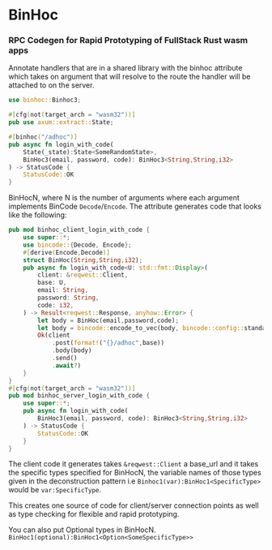 <h1>BinHoc</h1>
<h3>RPC Codegen for Rapid Prototyping of FullStack Rust wasm apps</h3>

Annotate handlers that are in a shared library with the binhoc attribute which takes
on argument that will resolve to the route the handler will be attached to on the server.

```rust
use binhoc::Binhoc3;

#[cfg(not(target_arch = "wasm32"))]
pub use axum::extract::State;

#[binhoc("/adhoc")]
pub async fn login_with_code(
    State(_state):State<SomeRandomState>,
    BinHoc3(email, password, code): BinHoc3<String,String,i32>
) -> StatusCode {
    StatusCode::OK
}
```

BinHocN, where N is the number of arguments where each argument implements BinCode 
`Decode`/`Encode`.
The attribute generates code that looks like the following:
```rust
pub mod binhoc_client_login_with_code {
    use super::*;
    use bincode::{Decode, Encode};
    #[derive(Encode,Decode)]
    struct BinHoc(String,String,i32);
    pub async fn login_with_code<U: std::fmt::Display>(
        client: &reqwest::Client,
        base: U,
        email: String,
        password: String,
        code: i32,
    ) -> Result<reqwest::Response, anyhow::Error> {
        let body = BinHoc(email,password,code);
        let body = bincode::encode_to_vec(body, bincode::config::standard())?;
        Ok(client
            .post(format!("{}/adhoc",base))
            .body(body)
            .send()
            .await?)
    }
}
#[cfg(not(target_arch = "wasm32"))]
pub mod binhoc_server_login_with_code {
    use super::*;
    pub async fn login_with_code( 
        BinHoc3(email, password, code): BinHoc3<String,String,i32>
    ) -> StatusCode {
        StatusCode::OK
    }
}
```
The client code it generates takes `&reqwest::Client` a base_url and it takes the specific
types specified for BinHocN, the variable names of those types given in the deconstruction
pattern i.e ```Binhoc1(var):BinHoc1<SpecificType>``` would be `var:SpecificType`.

This creates one source of code for client/server connection points as well as type checking
for flexible and rapid prototyping.

You can also put Optional types in BinHocN. ```BinHoc1(optional):BinHoc1<Option<SomeSpecificType>>```
